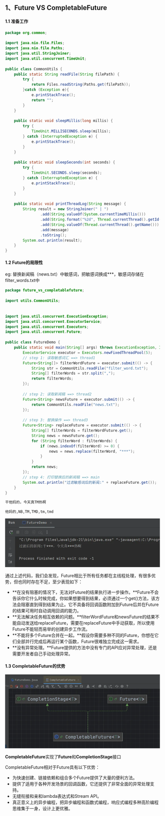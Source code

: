 ## 1、Future VS CompletableFuture
#### 1.1 准备工作
```java
package org.common;

import java.nio.file.Files;
import java.nio.file.Paths;
import java.util.StringJoiner;
import java.util.concurrent.TimeUnit;

public class CommonUtils {
    public static String readFile(String filePath) {
        try {
            return Files.readString(Paths.get(filePath));
        }catch (Exception e){
            e.printStackTrace();
            return "";
        }
    }

    public static void sleepMillis(long millis) {
        try {
            TimeUnit.MILLISECONDS.sleep(millis);
        } catch (InterruptedException e) {
            e.printStackTrace();
        }
    }

    public static void sleepSeconds(int seconds) {
        try {
            TimeUnit.SECONDS.sleep(seconds);
        } catch (InterruptedException e) {
            e.printStackTrace();
        }
    }

    public static void printThreadLog(String message) {
        String result = new StringJoiner(" | ")
                .add(String.valueOf(System.currentTimeMillis()))
                .add(String.format("%2d", Thread.currentThread().getId()))
                .add(String.valueOf(Thread.currentThread().getName()))
                .add(message)
                .toString();
        System.out.println(result);
    }
}

```

#### 1.2 Future的局限性
eg:  替换新闻稿（news.txt）中敏感词，把敏感词换成***，敏感词存储在filter_words.txt中

```java
package future_vs_completablefuture;

import utils.CommonUtils;


import java.util.concurrent.ExecutionException;
import java.util.concurrent.ExecutorService;
import java.util.concurrent.Executors;
import java.util.concurrent.Future;

public class FutureDemo {
    public static void main(String[] args) throws ExecutionException, InterruptedException {
        ExecutorService executor = Executors.newFixedThreadPool(5);
        // step 1: 读取敏感词汇 ==> thread1
        Future<String[]> filterWordFuture = executor.submit(() -> {
            String str = CommonUtils.readFile("filter_word.txt");
            String[] filterWords = str.split(",");
            return filterWords;
        });

        // step 2: 读取新闻稿 ==> thread2
        Future<String> newsFuture = executor.submit(() -> {
            return CommonUtils.readFile("news.txt");
        });

        // step 3: 替换操作 ==> thread3
        Future<String> replaceFuture = executor.submit(() -> {
            String[] filterWords = filterWordFuture.get();
            String news = newsFuture.get();
            for (String filterWord : filterWords) {
                if (news.indexOf(filterWord) >= 0) {
                    news = news.replace(filterWord, "***");
                }
            }
            return news;
        });
        // step 4: 打印替换后的新闻稿 ==> main
        System.out.println("过滤敏感词后的新闻:" + replaceFuture.get());
    }
}

```

```latex
干他妈的，今天真TM热啊
```

```latex
他妈的,NB,TM,TMD,tm,tmd
```

![测试结果.png](../picture/%E6%B5%8B%E8%AF%95%E7%BB%93%E6%9E%9C.png)

通过上述代码，我们会发现，Future相比于所有任务都在主线程处理，有很多优势，但也同时存在不足，至少表现如下：

+ **在没有阻塞的情况下，无法对Future的结果执行进一步操作。**Future不会告诉你它什么时候完成，你如果想要得到结果，必须通过一个get()方法，该方法会阻塞直到得到结果为止。它不具备将回调函数附加到Future后并在Future的结果可用时自动调用回调的能力。
+ **无法解决任务相互依赖的问题。**filterWordFuture和newsFuture的结果不能自动发送给replaceFuture，需要在replaceFuture中手动获取，所以使用Future不能轻而易举的创建异步工作流。
+ **不能将多个Future合并在一起。**假设你需要多种不同的Future，你想在它们全部并行完成后再运行某个函数，Future很难独立完成这一需求。
+ **没有异常处理。**Future提供的方法中没有专门的API应对异常处理，还是需要开发者自己手动处理异常。

#### 1.3 CompletableFuture的优势
![实现关系.png](../picture/%E5%AE%9E%E7%8E%B0%E5%85%B3%E7%B3%BB.png)

**CompletableFuture**实现了**Future**和**CompletionStage**接口

CompletableFuture相对于Future具有以下优势：

+ 为快速创建、链接依赖和组合多个Future提供了大量的便利方法。
+ 提供了适用于各种开发场景的回调函数，它还提供了非常全面的异常处理支持。
+ 无缝衔接和亲和lambda表达式和Stream API。
+ 真正意义上的异步编程，把异步编程和函数式编程，响应式编程多种高阶编程思维集于一身，设计上更优雅。







